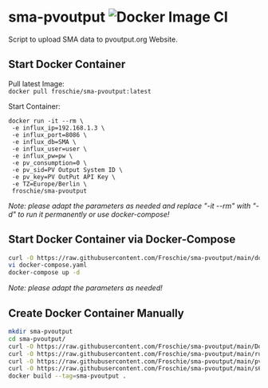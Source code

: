 # sma-pvoutput ![Docker Image CI](https://github.com/Froschie/sma-pvoutput/workflows/Docker%20Image%20CI/badge.svg)
Script to upload SMA data to pvoutput.org Website.

## Start Docker Container  

Pull latest Image:  
`docker pull froschie/sma-pvoutput:latest`  

Start Container:  
```
docker run -it --rm \
 -e influx_ip=192.168.1.3 \
 -e influx_port=8086 \
 -e influx_db=SMA \
 -e influx_user=user \
 -e influx_pw=pw \
 -e pv_consumption=0 \
 -e pv_sid=PV Output System ID \
 -e pv_key=PV OutPut API Key \
 -e TZ=Europe/Berlin \
 froschie/sma-pvoutput
```
*Note: please adapt the parameters as needed and replace "-it --rm" with "-d" to run it permanently or use docker-compose!*  


## Start Docker Container via Docker-Compose  
```bash
curl -O https://raw.githubusercontent.com/Froschie/sma-pvoutput/main/docker-compose.yaml
vi docker-compose.yaml
docker-compose up -d
```
*Note: please adapt the parameters as needed!*


## Create Docker Container Manually

```bash
mkdir sma-pvoutput
cd sma-pvoutput/
curl -O https://raw.githubusercontent.com/Froschie/sma-pvoutput/main/Dockerfile
curl -O https://raw.githubusercontent.com/Froschie/sma-pvoutput/main/run
curl -O https://raw.githubusercontent.com/Froschie/sma-pvoutput/main/pvoutput.py
curl -O https://raw.githubusercontent.com/Froschie/sma-pvoutput/main/s6download.sh
docker build --tag=sma-pvoutput .
```

